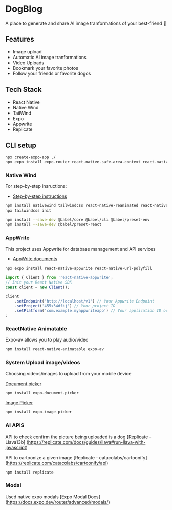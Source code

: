 # DogBlog
A place to generate and share AI image tranformations of your best-friend 🐶

## Features
- Image upload
- Automatic AI image tranformations
- Video Uploads
- Bookmark your favorite photos
- Follow your friends or favorite dogos

## Tech Stack
- React Native
- Native Wind
- TailWind
- Expo
- Appwrite
- Replicate

## CLI setup
```bash
npx create-expo-app ./
npx expo install expo-router react-native-safe-area-context react-native-screens expo-linking expo-constants expo-status-bar
```

### Native Wind
For step-by-step insructions:
- [Step-by-step instructions](https://www.nativewind.dev/getting-started/react-native#7-typescript-optional)


```bash
npm install nativewind tailwindcss react-native-reanimated react-native-safe-area-context
npx tailwindcss init

npm install --save-dev @babel/core @babel/cli @babel/preset-env
npm install --save-dev @babel/preset-react
```

### AppWrite
This project uses Appwrite for database management and API services
- [AppWrite documents](https://github.com/appwrite/sdk-for-react-native)

```bash
npx expo install react-native-appwrite react-native-url-polyfill
```

```javascript
import { Client } from 'react-native-appwrite';
// Init your React Native SDK
const client = new Client();

client
    .setEndpoint('http://localhost/v1') // Your Appwrite Endpoint
    .setProject('455x34dfkj') // Your project ID
    .setPlatform('com.example.myappwriteapp') // Your application ID or bundle ID.
;
```

### ReactNative Animatable
Expo-av allows you to play audio/video
```bash
npm install react-native-animatable expo-av
```

### System Upload image/videos
Choosing videos/images to upload from your mobile device

[Document picker](https://docs.expo.dev/versions/latest/sdk/document-picker/)
```bash
npm install expo-document-picker
```

[Image Picker](https://docs.expo.dev/versions/latest/sdk/imagepicker/)
```bash
npm install expo-image-picker
```


### AI APIS
API to check confirm the picture being uploaded is a dog
[Replicate - Llava13b] (https://replicate.com/docs/guides/llava#run-llava-with-javascript)

API to cartoonize a given image
[Replicate - catacolabs/cartoonify] (https://replicate.com/catacolabs/cartoonify/api)

```bash
npm install replicate
```


### Modal
Used native expo modals
[Expo Modal Docs] (https://docs.expo.dev/router/advanced/modals/)

